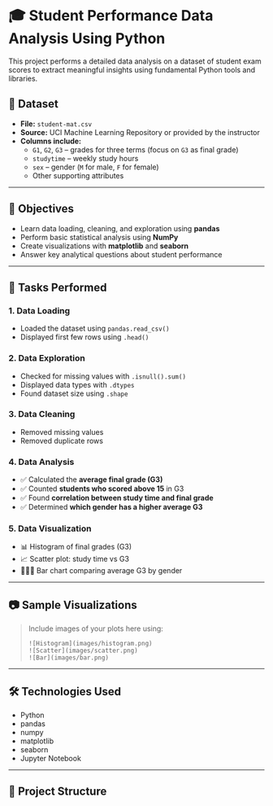 # 🎓 Student Performance Data Analysis Using Python

This project performs a detailed data analysis on a dataset of student exam scores to extract meaningful insights using fundamental Python tools and libraries.

## 📁 Dataset

- **File:** `student-mat.csv`
- **Source:** UCI Machine Learning Repository or provided by the instructor
- **Columns include:**
  - `G1`, `G2`, `G3` – grades for three terms (focus on `G3` as final grade)
  - `studytime` – weekly study hours
  - `sex` – gender (`M` for male, `F` for female)
  - Other supporting attributes

---

## 🧠 Objectives

- Learn data loading, cleaning, and exploration using **pandas**
- Perform basic statistical analysis using **NumPy**
- Create visualizations with **matplotlib** and **seaborn**
- Answer key analytical questions about student performance

---

## 📌 Tasks Performed

### 1. Data Loading
- Loaded the dataset using `pandas.read_csv()`
- Displayed first few rows using `.head()`

### 2. Data Exploration
- Checked for missing values with `.isnull().sum()`
- Displayed data types with `.dtypes`
- Found dataset size using `.shape`

### 3. Data Cleaning
- Removed missing values
- Removed duplicate rows

### 4. Data Analysis
- ✅ Calculated the **average final grade (G3)**
- ✅ Counted **students who scored above 15** in G3
- ✅ Found **correlation between study time and final grade**
- ✅ Determined **which gender has a higher average G3**

### 5. Data Visualization
- 📊 Histogram of final grades (G3)
- 📈 Scatter plot: study time vs G3
- 🧑‍🤝‍🧑 Bar chart comparing average G3 by gender

---

## 📷 Sample Visualizations

> Include images of your plots here using:
> ```
> ![Histogram](images/histogram.png)
> ![Scatter](images/scatter.png)
> ![Bar](images/bar.png)
> ```

---

## 🛠️ Technologies Used

- Python
- pandas
- numpy
- matplotlib
- seaborn
- Jupyter Notebook

---

## 📄 Project Structure

